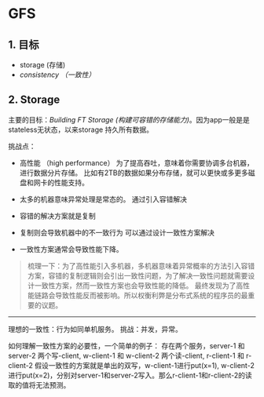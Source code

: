 # GFS
## 1. 目标
* storage (存储)
* _consistency （一致性）_ 


## 2. Storage
主要的目标：_Building FT Storage (构建可容错的存储能力)_。因为app一般是是stateless无状态，以来storage 持久所有数据。

挑战点：
* 高性能 （high performance）
为了提高吞吐，意味着你需要协调多台机器，进行数据分片存储。
比如有2TB的数据如果分布存储，就可以更快或多更多磁盘和网卡的性能支持。

* 太多的机器意味异常处理是常态的。 
通过引入容错解决

* 容错的解决方案就是复制

* 复制则会导致机器中的不一致行为
可以通过设计一致性方案解决

* 一致性方案通常会导致性能下降。

> 梳理一下：为了高性能引入多机器，多机器意味着异常概率的方法引入容错方案，容错的复制逻辑则会引出一致性问题，为了解决一致性问题就需要设计一致性方案，然而一致性方案也会导致性能的降低。
最终发现为了高性能链路会导致性能反而被影响。所以权衡利弊是分布式系统的程序员的最重要的议题。

******
理想的一致性：行为如同单机服务。
挑战：并发，异常。

如何理解一致性方案的必要性，一个简单的例子：
存在两个服务，server-1 和 server-2
两个写-client, w-client-1 和 w-client-2
两个读-client, r-client-1 和 r-client-2
假设一致性的方案就是单出的双写，w-client-1进行put(x=1), w-client-2进行put(x=2)，分别对server-1和server-2写入。那么r-client-1和r-client-2的读取的值将无法预测。







